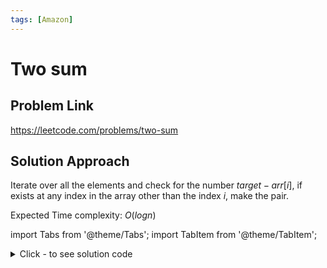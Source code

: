 ```yaml
---
tags: [Amazon]
---
```


# Two sum

## Problem Link
https://leetcode.com/problems/two-sum

## Solution Approach

Iterate over all the elements and check for the number $target - arr[i]$, if exists at any index in the array other than the index $i$, make the pair.

Expected Time complexity: $O(logn)$

import Tabs from '@theme/Tabs';
import TabItem from '@theme/TabItem';

<details><summary>Click - to see solution code</summary>
<Tabs>
<TabItem value="cpp" label="C++">

```cpp
class Solution {
public:
    vector<int> twoSum(vector<int>& nums, int target) {
        int n = nums.size();
        unordered_map<int, vector<int>> mp;
        vector<int> ans(2);
        for(int i = 0; i < n; i++){
            mp[nums[i]].push_back(i);
        }
        for(int i = 0; i < n; i++){
            for(int j = 0; j < mp[target - nums[i]].size(); j++){
                if(mp[target - nums[i]][j] != i){
                    ans = {i, mp[target - nums[i]][j]};
                    return ans;
                }
            }
        }
        return ans;
    }
};
```
</TabItem>
</Tabs>
</details>